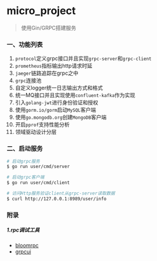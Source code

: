# micro_project

> 使用Gin/GRPC搭建服务

### 一、功能列表

1. `protocol`定义grpc接口并且实现`grpc-server`和`grpc-client`
2. `prometheus`指标输出http请求时延
3. `jaeger`链路追踪在grpc之中
4. `grpc`连接池
5. 自定义logger统一日志输出方式和格式
6. 统一MQ接口并且实现使用`confluent-kafka`作为实现
7. 引入`golang-jwt`进行身份验证和授权
8. 使用`gorm.io/gorm`启动`MySQL`客户端
9. 使用`go.mongodb.org`创建`MongoDB`客户端
10. 开启`pprof`支持性能分析
11. 领域驱动设计分层


### 二、启动服务

```bash
# 启动grpc服务
$ go run user/cmd/server

# 启动grpc客户端
$ go run user/cmd/client

# 访问Http服务验证client从grpc-server读取数据
$ curl http://127.0.0.1:8989/user/info
```


### 附录

##### 1.rpc调试工具

- [bloomrpc](https://github.com/bloomrpc/bloomrpc)
- [grpcui](https://github.com/fullstorydev/grpcui)